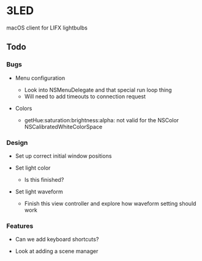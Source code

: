 # 3LED

macOS client for LIFX lightbulbs

## Todo

### Bugs

- Menu configuration
    - Look into NSMenuDelegate and that special run loop thing
    - Will need to add timeouts to connection request

- Colors
    - getHue:saturation:brightness:alpha: not valid for the NSColor NSCalibratedWhiteColorSpace
    
### Design

- Set up correct initial window positions

- Set light color
    - Is this finished?

- Set light waveform
    - Finish this view controller and explore how waveform setting should work

### Features

- Can we add keyboard shortcuts?

- Look at adding a scene manager
